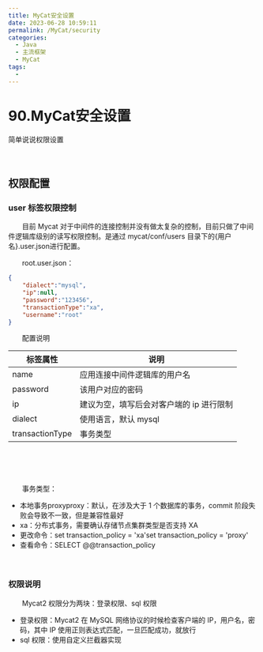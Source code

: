 ```yaml
---
title: MyCat安全设置
date: 2023-06-28 10:59:11
permalink: /MyCat/security
categories:
  - Java
  - 主流框架
  - MyCat
tags:
  - 
---
```

# 90.MyCat安全设置

简单说说权限设置　　‍
<!-- more -->
　　‍

## 权限配置

### user 标签权限控制

　　目前 Mycat 对于中间件的连接控制并没有做太复杂的控制，目前只做了中间件逻辑库级别的读写权限控制。是通过 mycat/conf/users 目录下的{用户名}.user.json进行配置。

　　root.user.json：

```JSON
{
    "dialect":"mysql",
    "ip":null,
    "password":"123456",
    "transactionType":"xa",
    "username":"root"
}
```

　　配置说明

|标签属性|说明|
| -----------------| ------------------------------------------|
|name|应用连接中间件逻辑库的用户名|
|password|该用户对应的密码|
|ip|建议为空，填写后会对客户端的 ip 进行限制|
|dialect|使用语言，默认 mysql|
|transactionType|事务类型<br />|

　　‍

　　‍

　　事务类型：

* 本地事务proxyproxy：默认，在涉及大于 1 个数据库的事务，commit 阶段失败会导致不一致，但是兼容性最好
* xa：分布式事务，需要确认存储节点集群类型是否支持 XA
* 更改命令：set transaction_policy = 'xa'set transaction_policy = 'proxy'
* 查看命令：SELECT @@transaction_policy

　　‍

### 权限说明

　　Mycat2 权限分为两块：登录权限、sql 权限  

* 登录权限：Mycat2 在 MySQL 网络协议的时候检查客户端的 IP，用户名，密码，其中 IP 使用正则表达式匹配，一旦匹配成功，就放行
* sql 权限：使用自定义拦截器实现
